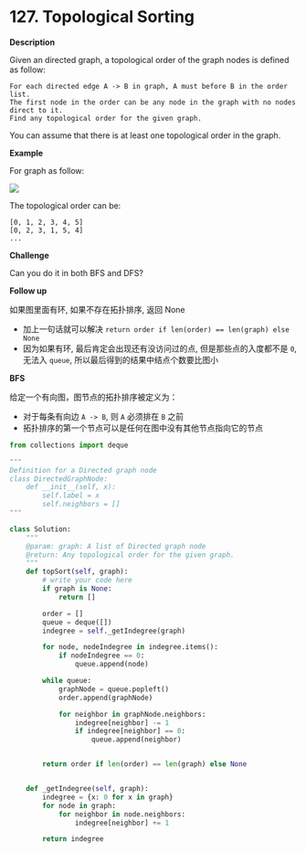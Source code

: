# 127. Topological Sorting

**Description**

Given an directed graph, a topological order of the graph nodes is defined as follow:

```
For each directed edge A -> B in graph, A must before B in the order list.
The first node in the order can be any node in the graph with no nodes direct to it.
Find any topological order for the given graph.
```

You can assume that there is at least one topological order in the graph.


**Example**

For graph as follow:

![](https://encrypted-tbn0.gstatic.com/images?q=tbn:ANd9GcThE9AgZZszyhwe0o9qpp3VyizdIj9kWwMY50HiQEysXvkSLsoZ)

The topological order can be:

```
[0, 1, 2, 3, 4, 5]
[0, 2, 3, 1, 5, 4]
...
```


**Challenge**

Can you do it in both BFS and DFS?


**Follow up**

如果图里面有环, 如果不存在拓扑排序, 返回 None

- 加上一句话就可以解决 `return order if len(order) == len(graph) else None`
- 因为如果有环, 最后肯定会出现还有没访问过的点, 但是那些点的入度都不是 `0`, 无法入 `queue`, 所以最后得到的结果中结点个数要比图小


**BFS**

给定一个有向图，图节点的拓扑排序被定义为：

- 对于每条有向边 `A -> B`, 则 `A` 必须排在 `B` 之前
- 拓扑排序的第一个节点可以是任何在图中没有其他节点指向它的节点


```python
from collections import deque

"""
Definition for a Directed graph node
class DirectedGraphNode:
    def __init__(self, x):
        self.label = x
        self.neighbors = []
"""

class Solution:
    """
    @param: graph: A list of Directed graph node
    @return: Any topological order for the given graph.
    """
    def topSort(self, graph):
        # write your code here
        if graph is None:
            return []

        order = []
        queue = deque([])
        indegree = self._getIndegree(graph)

        for node, nodeIndegree in indegree.items():
            if nodeIndegree == 0:
                queue.append(node)

        while queue:
            graphNode = queue.popleft()
            order.append(graphNode)

            for neighbor in graphNode.neighbors:
                indegree[neighbor] -= 1
                if indegree[neighbor] == 0:
                    queue.append(neighbor)


        return order if len(order) == len(graph) else None


    def _getIndegree(self, graph):
        indegree = {x: 0 for x in graph}
        for node in graph:
            for neighbor in node.neighbors:
                indegree[neighbor] += 1

        return indegree
```